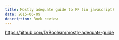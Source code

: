 ```yaml
---
title: Mostly adequate guide to FP (in javascript)
date: 2015-06-09
description: Book review
---
```


https://github.com/DrBoolean/mostly-adequate-guide







